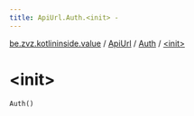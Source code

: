 ```yaml
---
title: ApiUrl.Auth.<init> - 
---
```


[be.zvz.kotlininside.value](../../index.html) / [ApiUrl](../index.html) / [Auth](index.html) / [&lt;init&gt;](./-init-.html)

# &lt;init&gt;

`Auth()`